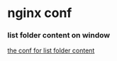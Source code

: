 # nginx conf


### list folder content on window
[the conf for list folder content](https://github.com/hanshihai/CICD/edit/master/nginx/nginx.conf)
